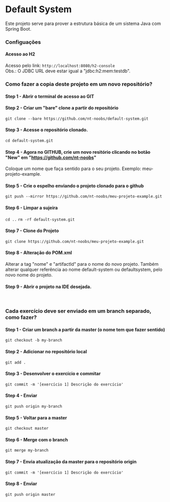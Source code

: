 # Default System

Este projeto serve para prover a estrutura básica de um sistema Java com Spring Boot.

### Configuações

#### Acesso ao H2
Acesso pelo link: ```http://localhost:8080/h2-console``` <br />
Obs.: O JDBC URL deve estar igual a "jdbc:h2:mem:testdb".


### Como fazer a copia deste projeto em um novo repositório?

#### Step 1 - Abrir o terminal de acesso ao GIT

#### Step 2 - Criar um "bare" clone a partir do repositório
```git clone --bare https://github.com/nt-noobs/default-system.git```

#### Step 3 - Acesse o repositório clonado.
```cd default-system.git```

#### Step 4 - Agora no GITHUB, crie um novo resitório clicando no botão "New" em "https://github.com/nt-noobs"
Coloque um nome que faça sentido para o seu projeto. Exemplo: meu-projeto-example. </ul>

#### Step 5 - Crie o espelho enviando o projeto clonado para o github
```git push --mirror https://github.com/nt-noobs/meu-projeto-example.git```

#### Step 6 - Limpar a sujeira
```cd ..```
```rm -rf default-system.git```

#### Step 7 - Clone do Projeto
```git clone https://github.com/nt-noobs/meu-projeto-example.git```

#### Step 8 - Alteração do POM.xml
Alterar a tag "nome" e "artifactId" para o nome do novo projeto.
Também alterar qualquer referência ao nome default-system ou defaultsystem, pelo novo nome do projeto.

#### Step 9 - Abrir o projeto na IDE desejada.

<br />

### Cada exercício deve ser enviado em um branch separado, como fazer?

#### Step 1 - Criar um branch a partir da master (o nome tem que fazer sentido)
```git checkout -b my-branch```

#### Step 2 - Adicionar no repositório local
```git add .``` 

#### Step 3 - Desenvolver o exercício e commitar
```git commit -m '[exercício 1] Descrição do exercício'``` 

#### Step 4 - Enviar
```git push origin my-branch``` 

#### Step 5 - Voltar para a master
```git checkout master``` 

#### Step 6 - Merge com o branch
```git merge my-branch``` 

#### Step 7 - Envia atualização da master para o repositório origin
```git commit -m '[exercício 1] Descrição do exercício'``` 

#### Step 8 - Enviar
```git push origin master```
